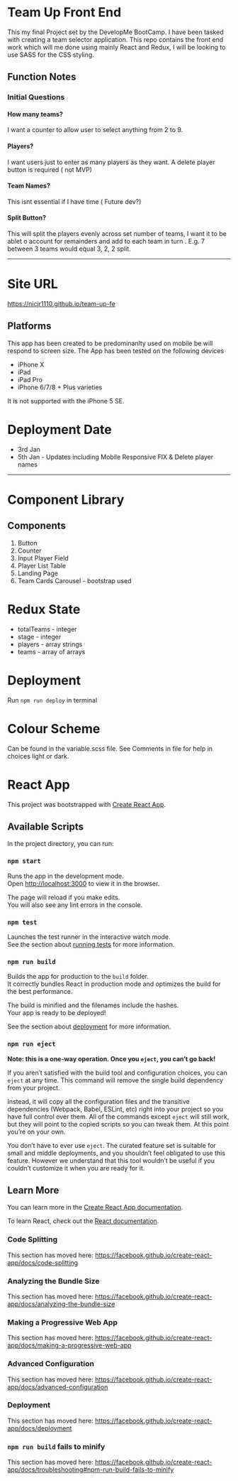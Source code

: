 
# Team Up Front End

This my final Project set by the DevelopMe BootCamp. I have been tasked with creating a team selector application. 
This repo contains the front end work which will me done using mainly React and Redux, I will be looking to use SASS for the CSS styling. 

## Function Notes

### Initial Questions
#### How many teams? 
I want a counter to allow user to select anything from 2 to 9. 

#### Players?
I want users just to enter as many players as they want. A delete player button is required ( not MVP)

#### Team Names? 
This isnt essential if I have time ( Future dev?)

#### Split Button?
This will split the players evenly across set number of teams, I want it to be ablet o account for remainders and add to each team in turn . E.g. 7  between 3 teams would equal 3, 2, 2 split.

---

# Site URL

https://nicjr1110.github.io/team-up-fe

## Platforms

This app has been created to be predominanlty used on mobile be will respond to screen size. The App has been tested on the following devices
 - iPhone X
 - iPad
 - iPad Pro
 - iPhone 6/7/8 + Plus varieties
 
 It is not supported with the iPhone 5 SE.


# Deployment Date
 - 3rd Jan
 - 5th Jan - Updates including Mobile Responsive FIX & Delete player names

---

# Component Library
## Components 
1. Button 
2. Counter 
3. Input Player Field 
4. Player List Table
5. Landing Page
6. Team Cards Carousel - bootstrap used

# Redux State
 - totalTeams - integer
 - stage - integer
 - players - array strings
 - teams - array of arrays

# Deployment

Run `npm run deploy` in terminal

# Colour Scheme
Can be found in the variable.scss file. See Comments in file for help in choices light or dark. 

# React App

This project was bootstrapped with [Create React App](https://github.com/facebook/create-react-app).

## Available Scripts

In the project directory, you can run:

### `npm start`

Runs the app in the development mode.<br />
Open [http://localhost:3000](http://localhost:3000) to view it in the browser.

The page will reload if you make edits.<br />
You will also see any lint errors in the console.

### `npm test`

Launches the test runner in the interactive watch mode.<br />
See the section about [running tests](https://facebook.github.io/create-react-app/docs/running-tests) for more information.

### `npm run build`

Builds the app for production to the `build` folder.<br />
It correctly bundles React in production mode and optimizes the build for the best performance.

The build is minified and the filenames include the hashes.<br />
Your app is ready to be deployed!

See the section about [deployment](https://facebook.github.io/create-react-app/docs/deployment) for more information.

### `npm run eject`

**Note: this is a one-way operation. Once you `eject`, you can’t go back!**

If you aren’t satisfied with the build tool and configuration choices, you can `eject` at any time. This command will remove the single build dependency from your project.

Instead, it will copy all the configuration files and the transitive dependencies (Webpack, Babel, ESLint, etc) right into your project so you have full control over them. All of the commands except `eject` will still work, but they will point to the copied scripts so you can tweak them. At this point you’re on your own.

You don’t have to ever use `eject`. The curated feature set is suitable for small and middle deployments, and you shouldn’t feel obligated to use this feature. However we understand that this tool wouldn’t be useful if you couldn’t customize it when you are ready for it.

## Learn More

You can learn more in the [Create React App documentation](https://facebook.github.io/create-react-app/docs/getting-started).

To learn React, check out the [React documentation](https://reactjs.org/).

### Code Splitting

This section has moved here: https://facebook.github.io/create-react-app/docs/code-splitting

### Analyzing the Bundle Size

This section has moved here: https://facebook.github.io/create-react-app/docs/analyzing-the-bundle-size

### Making a Progressive Web App

This section has moved here: https://facebook.github.io/create-react-app/docs/making-a-progressive-web-app

### Advanced Configuration

This section has moved here: https://facebook.github.io/create-react-app/docs/advanced-configuration

### Deployment

This section has moved here: https://facebook.github.io/create-react-app/docs/deployment

### `npm run build` fails to minify

This section has moved here: https://facebook.github.io/create-react-app/docs/troubleshooting#npm-run-build-fails-to-minify
